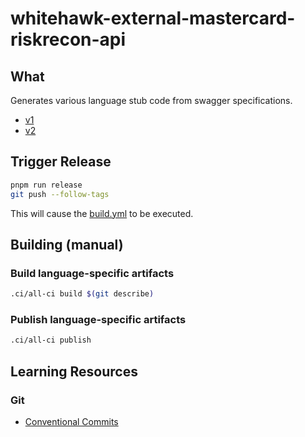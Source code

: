 # whitehawk-external-mastercard-riskrecon-api

## What

Generates various language stub code from swagger specifications.

- [v1](https://api.riskrecon.com/v1/swagger)
- [v2](https://api.riskrecon.com/v2/swagger)

## Trigger Release

```bash
pnpm run release
git push --follow-tags
```

This will cause the [build.yml](./.github/workflows/build.yml) to be executed.

## Building (manual)

### Build language-specific artifacts

```bash
.ci/all-ci build $(git describe)
```

### Publish language-specific artifacts

```bash
.ci/all-ci publish
```

## Learning Resources

### Git

- [Conventional Commits](https://www.conventionalcommits.org/en/v1.0.0/#summary)
